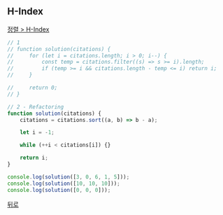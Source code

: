 ## H-Index

[정렬 > H-Index](https://programmers.co.kr/learn/courses/30/lessons/42747)

``` js
// 1
// function solution(citations) {
//     for (let i = citations.length; i > 0; i--) {
//         const temp = citations.filter((s) => s >= i).length;
//         if (temp >= i && citations.length - temp <= i) return i;
//     }

//     return 0;
// }

// 2 - Refactoring
function solution(citations) {
    citations = citations.sort((a, b) => b - a);

    let i = -1;

    while (++i < citations[i]) {}

    return i;
}

console.log(solution([3, 0, 6, 1, 5]));
console.log(solution([10, 10, 10]));
console.log(solution([0, 0, 0]));
```

[뒤로](https://github.com/SeongYongLee/TIL/tree/main/Algorithm/Programmers)